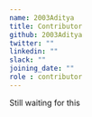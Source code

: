 ```yaml
---
name: 2003Aditya
title: Contributor
github: 2003Aditya
twitter: ""
linkedin: ""
slack: ""
joining_date: ""
role : contributor
---
```


Still waiting for this
